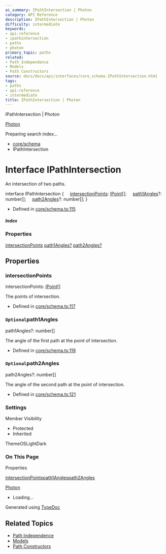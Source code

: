 ```yaml
---
ai_summary: IPathIntersection | Photon
category: API Reference
description: IPathIntersection | Photon
difficulty: intermediate
keywords:
- api-reference
- ipathintersection
- paths
- photon
primary_topic: paths
related:
- Path Independence
- Models
- Path Constructors
source: docs/docs/api/interfaces/core_schema.IPathIntersection.html
tags:
- paths
- api-reference
- intermediate
title: IPathIntersection | Photon
---
```

IPathIntersection | Photon

[Photon](../index.md)




Preparing search index...

* [core/schema](../modules/core_schema.md)
* IPathIntersection

# Interface IPathIntersection

An intersection of two paths.

interface IPathIntersection {
    [intersectionPoints](#intersectionpoints): [IPoint](core_schema.IPoint.md)[];
    [path1Angles](#path1angles)?: number[];
    [path2Angles](#path2angles)?: number[];
}

* Defined in [core/schema.ts:115](https://github.com/mwhite454/photon/blob/main/packages/photon/src/core/schema.ts#L115)

##### Index

### Properties

[intersectionPoints](#intersectionpoints)
[path1Angles?](#path1angles)
[path2Angles?](#path2angles)

## Properties

### intersectionPoints

intersectionPoints: [IPoint](core_schema.IPoint.md)[]

The points of intersection.

* Defined in [core/schema.ts:117](https://github.com/mwhite454/photon/blob/main/packages/photon/src/core/schema.ts#L117)

### `Optional`path1Angles

path1Angles?: number[]

The angle of the first path at the point of intersection.

* Defined in [core/schema.ts:119](https://github.com/mwhite454/photon/blob/main/packages/photon/src/core/schema.ts#L119)

### `Optional`path2Angles

path2Angles?: number[]

The angle of the second path at the point of intersection.

* Defined in [core/schema.ts:121](https://github.com/mwhite454/photon/blob/main/packages/photon/src/core/schema.ts#L121)

### Settings

Member Visibility

* Protected
* Inherited

ThemeOSLightDark

### On This Page

Properties

[intersectionPoints](#intersectionpoints)[path1Angles](#path1angles)[path2Angles](#path2angles)

[Photon](../index.md)

* Loading...

Generated using [TypeDoc](https://typedoc.org/)

## Related Topics

- [Path Independence](../index.md)
- [Models](../index.md)
- [Path Constructors](../index.md)
